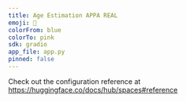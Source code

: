 ```yaml
---
title: Age Estimation APPA REAL
emoji: 🦀
colorFrom: blue
colorTo: pink
sdk: gradio
app_file: app.py
pinned: false
---
```


Check out the configuration reference at https://huggingface.co/docs/hub/spaces#reference
